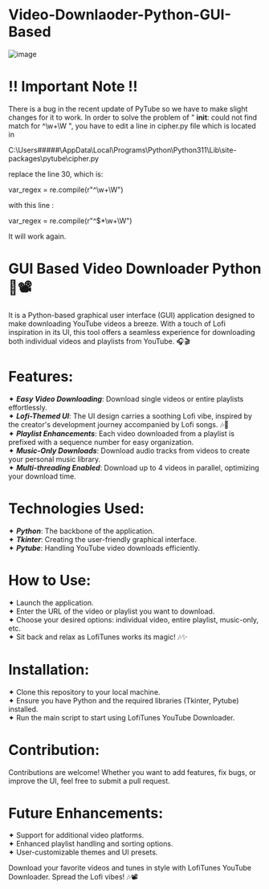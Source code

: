# Video-Downlaoder-Python-GUI-Based

![image](https://github.com/ManvendraSinghh/Video-Downlaoder-Python/assets/117578356/4f2adb8f-8e62-44ce-a8aa-3cceeabec9df)


# !! Important Note !! 
There is a bug in the recent update of PyTube so we have to make slight changes for it to work.
In order to solve the problem of 
" __init__: could not find match for ^\w+\W ", 
you have to edit a line in cipher.py file which is located in

C:\Users\#####\AppData\Local\Programs\Python\Python311\Lib\site-packages\pytube\cipher.py
 
replace the line 30, which is:

var_regex = re.compile(r"^\w+\W")

with this line :

var_regex = re.compile(r"^\$*\w+\W")

It will work again.

# GUI Based Video Downloader Python 🎵📽️
It is a Python-based graphical user interface (GUI) application designed to make downloading YouTube videos a breeze. With a touch of Lofi inspiration in its UI, this tool offers a seamless experience for downloading both individual videos and playlists from YouTube. 🎧🎬

# Features:
✦ **_Easy Video Downloading_**: Download single videos or entire playlists effortlessly.  
✦ **_Lofi-Themed UI_**: The UI design carries a soothing Lofi vibe, inspired by the creator's development journey accompanied by Lofi songs. 🎶🎨  
✦ **_Playlist Enhancements_**: Each video downloaded from a playlist is prefixed with a sequence number for easy organization.  
✦ **_Music-Only Downloads_**: Download audio tracks from videos to create your personal music library.  
✦ **_Multi-threading Enabled_**: Download up to 4 videos in parallel, optimizing your download time.  


# Technologies Used:
✦ **_Python_**: The backbone of the application.  
✦ **_Tkinter_**: Creating the user-friendly graphical interface.  
✦ **_Pytube_**: Handling YouTube video downloads efficiently.  


# How to Use:
✦ Launch the application.  
✦ Enter the URL of the video or playlist you want to download.  
✦ Choose your desired options: individual video, entire playlist, music-only, etc.  
✦ Sit back and relax as LofiTunes works its magic! 🎶✨  


# Installation:
✦ Clone this repository to your local machine.  
✦ Ensure you have Python and the required libraries (Tkinter, Pytube) installed.  
✦ Run the main script to start using LofiTunes YouTube Downloader.  


# Contribution:
Contributions are welcome! Whether you want to add features, fix bugs, or improve the UI, feel free to submit a pull request.

# Future Enhancements:
✦ Support for additional video platforms.  
✦ Enhanced playlist handling and sorting options.  
✦ User-customizable themes and UI presets.  

Download your favorite videos and tunes in style with LofiTunes YouTube Downloader. Spread the Lofi vibes! 🎶📽️
